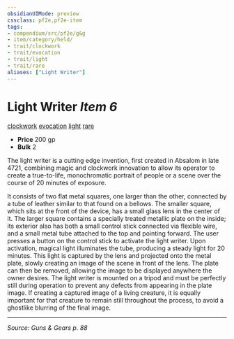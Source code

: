 ```yaml
---
obsidianUIMode: preview
cssclass: pf2e,pf2e-item
tags:
- compendium/src/pf2e/g&g
- item/category/held/
- trait/clockwork
- trait/evocation
- trait/light
- trait/rare
aliases: ["Light Writer"]
---
```

# Light Writer *Item 6*  
[clockwork](clockwork-g-g.md "Clockwork  Trait")  [evocation](evocation.md "Evocation School Trait")  [light](Reference/Rules/Traits/light.md "Light Effect Trait")  [rare](rare.md "Rare Rarity Trait")  

- **Price** 200 gp
- **Bulk** 2

The light writer is a cutting edge invention, first created in Absalom in late 4721, combining magic and clockwork innovation to allow its operator to create a true-to-life, monochromatic portrait of people or a scene over the course of 20 minutes of exposure.

It consists of two flat metal squares, one larger than the other, connected by a tube of leather similar to that found on a bellows. The smaller square, which sits at the front of the device, has a small glass lens in the center of it. The larger square contains a specially treated metallic plate on the inside; its exterior also has both a small control stick connected via flexible wire, and a small metal tube attached to the top and pointing forward. The user presses a button on the control stick to activate the light writer. Upon activation, magical light illuminates the tube, producing a steady light for 20 minutes. This light is captured by the lens and projected onto the metal plate, slowly creating an image of the scene in front of the lens. The plate can then be removed, allowing the image to be displayed anywhere the owner desires. The light writer is mounted on a tripod and must be perfectly still during operation to prevent any defects from appearing in the plate image. If creating a captured image of a living creature, it is equally important for that creature to remain still throughout the process, to avoid a ghostlike blurring of the final image.


---
*Source: Guns & Gears p. 88*